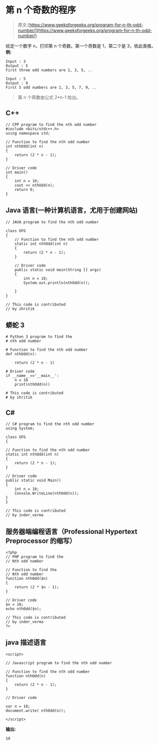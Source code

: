 # 第 n 个奇数的程序

> 原文:[https://www.geeksforgeeks.org/program-for-n-th-odd-number/](https://www.geeksforgeeks.org/program-for-n-th-odd-number/)

给定一个数字 n，打印第 n 个奇数。第一个奇数是 1，第二个是 3，依此类推。
**例:**

```
Input : 3
Output : 5
First three odd numbers are 1, 3, 5, ..

Input : 5
Output : 9
First 5 odd numbers are 1, 3, 5, 7, 9, ..
```

> 第 n 个奇数由公式 2*n-1 给出。

## C++

```
// CPP program to find the nth odd number
#include <bits/stdc++.h>
using namespace std;

// Function to find the nth odd number
int nthOdd(int n)
{
    return (2 * n - 1);
}

// Driver code
int main()
{
    int n = 10;
    cout << nthOdd(n);
    return 0;
}
```

## Java 语言(一种计算机语言，尤用于创建网站)

```
// JAVA program to find the nth odd number

class GFG
{
    // Function to find the nth odd number
    static int nthOdd(int n)
    {
        return (2 * n - 1);
    }

    // Driver code
    public static void main(String [] args)
    {
        int n = 10;
        System.out.println(nthOdd(n));

    }
}

// This code is contributed
// by ihritik
```

## 蟒蛇 3

```
# Python 3 program to find the
# nth odd number

# Function to find the nth odd number
def nthOdd(n):

    return (2 * n - 1)

# Driver code
if __name__=='__main__':
    n = 10
    print(nthOdd(n))

# This code is contributed
# by ihritik
```

## C#

```
// C# program to find the nth odd number
using System;

class GFG
{

// Function to find the nth odd number
static int nthOdd(int n)
{
    return (2 * n - 1);
}

// Driver code
public static void Main()
{
    int n = 10;
    Console.WriteLine(nthOdd(n));
}
}

// This code is contributed
// by inder_verma
```

## 服务器端编程语言（Professional Hypertext Preprocessor 的缩写）

```
<?php
// PHP program to find the
// Nth odd number

// Function to find the
// Nth odd number
function nthOdd($n)
{
    return (2 * $n - 1);
}

// Driver code
$n = 10;
echo nthOdd($n);

// This code is contributed
// by inder_verma
?>
```

## java 描述语言

```
<script>

// Javascript program to find the nth odd number

// Function to find the nth odd number
function nthOdd(n)
{
    return (2 * n - 1);
}

// Driver code

var n = 10;
document.write( nthOdd(n));

</script>
```

**输出:**

```
19
```
